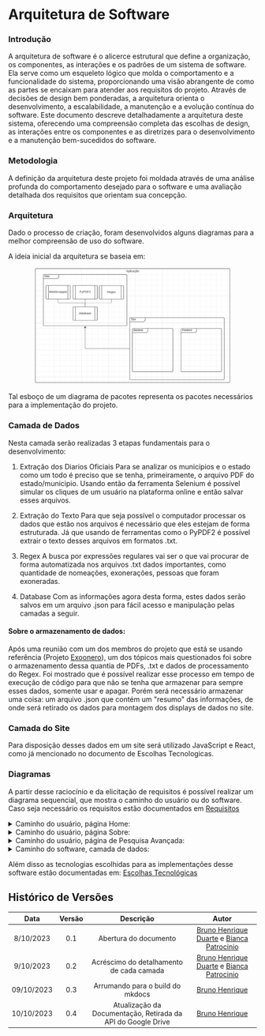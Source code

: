 # Arquitetura de Software 
### Introdução 
A arquitetura de software é o alicerce estrutural que define a organização, os componentes, as interações e os padrões de um sistema de software. Ela serve como um esqueleto lógico que molda o comportamento e a funcionalidade do sistema, proporcionando uma visão abrangente de como as partes se encaixam para atender aos requisitos do projeto. Através de decisões de design bem ponderadas, a arquitetura orienta o desenvolvimento, a escalabilidade, a manutenção e a evolução contínua do software. Este documento descreve detalhadamente a arquitetura deste sistema, oferecendo uma compreensão completa das escolhas de design, as interações entre os componentes e as diretrizes para o desenvolvimento e a manutenção bem-sucedidos do software.

### Metodologia 
A definição da arquitetura deste projeto foi moldada através de uma análise profunda do comportamento desejado para o software e uma avaliação detalhada dos requisitos que orientam sua concepção. 

### Arquitetura 

Dado o processo de criação, foram desenvolvidos alguns diagramas para a melhor compreensão de uso do software. 

A ideia inicial da arquitetura se baseia em: 

<div align="center"> 
    <img src="/docs/images/diagramaDePacotes.png" width="400" />
</div>

Tal esboço de um diagrama de pacotes representa os pacotes necessários para a implementação do projeto.

### Camada de Dados

Nesta camada serão realizadas 3 etapas fundamentais para o desenvolvimento: 

1. Extração dos Diarios Oficiais
Para se analizar os municipios e o estado como um todo é preciso que se tenha, primeiramente, o arquivo PDF do estado/municipio. Usando então da ferramenta Selenium é possível simular os cliques de um usuário na plataforma online e então salvar esses arquivos.

2. Extração do Texto
Para que seja possível o computador processar os dados que estão nos arquivos é necessário que eles estejam de forma estruturada. Já que usando de ferramentas como o PyPDF2 é possível extrair o texto desses arquivos em formatos .txt.

3. Regex
A busca por expressões regulares vai ser o que vai procurar de forma automatizada nos arquivos .txt dados importantes, como quantidade de nomeações, exonerações, pessoas que foram exoneradas.

4. Database
Com as informações agora desta forma, estes dados serão salvos em um arquivo .json para fácil acesso e manipulação pelas camadas a seguir.

#### Sobre o armazenamento de dados:

Após uma reunião com um dos membros do projeto que está se usando referência (Projeto [Exoonero](https://github.com/exoonero/extrator)), um dos tópicos mais questionados foi sobre o armazenamento dessa quantia de PDFs, .txt e dados de processamento do Regex. Foi mostrado que é possível realizar esse processo em tempo de execução de código para que não se tenha que armazenar para sempre esses dados, somente usar e apagar. Porém será necessário armazenar uma coisa: um arquivo .json que contém um "resumo" das informações, de onde será retirado os dados para montagem dos displays de dados no site.

### Camada do Site

Para disposição desses dados em um site será utilizado JavaScript e React, como já mencionado no documento de Escolhas Tecnologicas. 

### Diagramas

A partir desse raciocínio e da elicitação de requisitos é possível realizar um diagrama sequencial, que mostra o caminho do usuário ou do software. Caso seja necessário os requisitos estão documentados em [Requisitos](/docs/DesignSprint/Requisitos.md)

<details>
    <summary>Caminho do usuário, página Home:
    </summary>
    <div align="center"> 
    <img src="/docs/images/home.png" width="400" />
</div>
</details>

<details>
    <summary>Caminho do usuário, página Sobre:
    </summary>
    <div align="center"> 
    <img src="/docs/images/sobre.png" width="400" />
</div>
</details>

<details>
    <summary>Caminho do usuário, página de Pesquisa Avançada:
    </summary>
    <div align="center"> 
    <img src="/docs/images/pesquisa.png" width="400" />
</div>
</details>

<details>
    <summary>Caminho do software, camada de dados:
    </summary>
    <div align="center"> 
    <img src="/docs/images/camadaDeDados.png" width="400" />
</div>
</details>


Além disso as tecnologias escolhidas para as implementações desse software estão documentadas em: [Escolhas Tecnológicas](/docs/Tecnologias/EscolhasTecnologicas.md)

## Histórico de Versões

|    Data    | Versão |       Descrição       |      Autor      |
| :--------: | :----: | :-------------------: | :-------------: |
| 8/10/2023 |  0.1   | Abertura do documento | [Bruno Henrique Duarte](https://github.com/bdebatata) e   [Bianca Patrocinio](https://github.com/BiancaPatrocinio7)|
| 9/10/2023 |  0.2   | Acréscimo do detalhamento de cada camada | [Bruno Henrique Duarte](https://github.com/bdebatata) e   [Bianca Patrocinio](https://github.com/BiancaPatrocinio7)|
|09/10/2023|0.3| Arrumando para o build do mkdocs | [Bruno Henrique](https://github.com/bdebatata) |
|10/10/2023|0.4| Atualização da Documentação, Retirada da API do Google Drive | [Bruno Henrique](https://github.com/bdebatata) |




